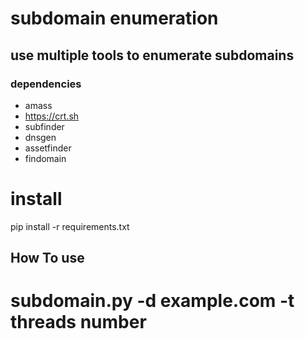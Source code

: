 # subdomain enumeration

## use multiple tools to enumerate subdomains

### dependencies


- amass
- https://crt.sh
- subfinder
- dnsgen
- assetfinder
- findomain

# install 

pip install -r requirements.txt

## How To use

# subdomain.py -d example.com -t threads number